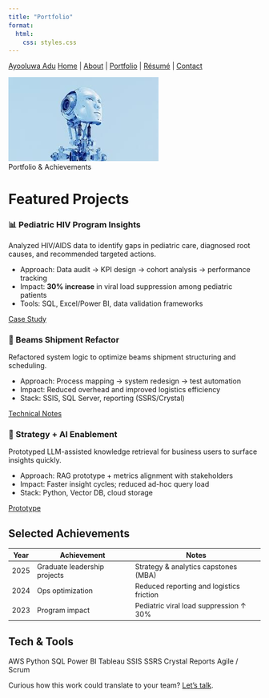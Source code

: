```yaml
---
title: "Portfolio"
format:
  html:
    css: styles.css
---
```


<nav>

<div class="nav-inner" markdown="1">

<a class="brand" href="index.md">Ayooluwa Adu</a> 
<a href="index.md">Home</a> |
<a href="about.md">About</a> |
<a href="portfolio.md">Portfolio</a> |
<a href="resume.md">Résumé</a> |
<a href="contact.md">Contact</a>
</div>

</nav>


<div class="page" markdown="1">

<div class="hero" markdown="1">

<img src="assets/hero4.jpg" alt="Cloud & data abstract">

<div class="overlay" markdown="1">

<div class="title" markdown="1">Portfolio & Achievements</div>

</div>

</div>

# Featured Projects

<div class="cards" markdown="1">

<div class="card" markdown="1">

<h3>📊 Pediatric HIV Program Insights</h3>
<p>Analyzed HIV/AIDS data to identify gaps in pediatric care, diagnosed root causes, and recommended targeted actions.</p>

<ul>

<li>Approach: Data audit → KPI design → cohort analysis → performance tracking</li>

<li>Impact: <strong>30% increase</strong> in viral load suppression among pediatric patients</li>

<li>Tools: SQL, Excel/Power BI, data validation frameworks</li>

</ul>

<a class="btn" href="#" title="Case study placeholder">Case Study</a>
</div>

<div class="card" markdown="1">

<h3>🚛 Beams Shipment Refactor</h3>
<p>Refactored system logic to optimize beams shipment structuring and scheduling.</p>

<ul>

<li>Approach: Process mapping → system redesign → test automation</li>

<li>Impact: Reduced overhead and improved logistics efficiency</li>

<li>Stack: SSIS, SQL Server, reporting (SSRS/Crystal)</li>

</ul>

<a class="btn" href="#" title="Walkthrough placeholder">Technical Notes</a>
</div>

<div class="card" markdown="1">

<h3>🧠 Strategy + AI Enablement</h3>
<p>Prototyped LLM-assisted knowledge retrieval for business users to surface insights quickly.</p>

<ul>

<li>Approach: RAG prototype + metrics alignment with stakeholders</li>

<li>Impact: Faster insight cycles; reduced ad-hoc query load</li>

<li>Stack: Python, Vector DB, cloud storage</li>

</ul>

<a class="btn" href="#" title="Demo placeholder">Prototype</a>
</div>

</div>

## Selected Achievements
| Year | Achievement | Notes |
|------|-------------|-------|
| 2025 | Graduate leadership projects | Strategy & analytics capstones (MBA) |
| 2024 | Ops optimization | Reduced reporting and logistics friction |
| 2023 | Program impact | Pediatric viral load suppression ↑ 30% |

## Tech & Tools

<span class="badge">AWS</span>
<span class="badge">Python</span>
<span class="badge">SQL</span>
<span class="badge">Power BI</span>
<span class="badge">Tableau</span>
<span class="badge">SSIS</span>
<span class="badge">SSRS</span>
<span class="badge">Crystal Reports</span>
<span class="badge">Agile / Scrum</span>

<footer>
    Curious how this work could translate to your team? <a href="contact.md">Let’s talk</a>.
</footer>

</div>